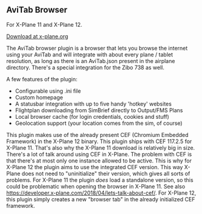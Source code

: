 ## AviTab Browser

For X-Plane 11 and X-Plane 12.

[Download at x-plane.org](https://forums.x-plane.org/index.php?/files/file/93812-avitab-browser-a-browser-addon-for-the-avitab-plugin/)

The AviTab browser plugin is a browser that lets you browse the internet using your AviTab and will integrate with about every plane / tablet resolution, as long as there is an AviTab.json present in the airplane directory.
There's a special integration for the Zibo 738 as well.

A few features of the plugin:

- Configurable using .ini file
- Custom homepage
- A statusbar integration with up to five handy 'hotkey' websites
- Flightplan downloading from SimBrief directly to Output/FMS Plans
- Local browser cache (for login credentials, cookies and stuff)
- Geolocation support (your location comes from the sim, of course)

This plugin makes use of the already present CEF (Chromium Embedded Framework) in the X-Plane 12 binary. This plugin ships with CEF 117.2.5 for X-Plane 11. That's also why the X-Plane 11 download is relatively big in size. There's a lot of talk around using CEF in X-Plane. The problem with CEF is that there's at most only one instance allowed to be active. This is why for X-Plane 12 the plugin aims to use the integrated CEF version. This way X-Plane does not need to "uninitialize" their version, which gives all sorts of problems. For X-Plane 11 the plugin _does_ load a standalone version, so this could be problematic when opening the browser in X-Plane 11. See also https://developer.x-plane.com/2018/04/lets-talk-about-cef/. For X-Plane 12, this plugin simply creates a new "browser tab" in the already initialized CEF framework.
